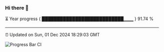 ### Hi there 👋

⏳ Year progress { ███████████████████████████▁▁▁ } 91.74 %

---

⏰ Updated on Sun, 01 Dec 2024 18:29:03 GMT

![Progress Bar CI](https://github.com/ZhaoGui/ZhaoGui/workflows/Progress%20Bar%20CI/badge.svg)
